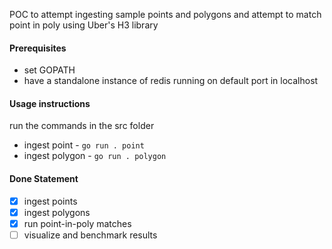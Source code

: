 POC to attempt ingesting sample points and polygons 
and attempt to match point in poly using Uber's H3 library

#### Prerequisites
* set GOPATH
* have a standalone instance of redis running on default port in localhost

#### Usage instructions
run the commands in the src folder
* ingest point - `go run . point`
* ingest polygon - `go run . polygon`

#### Done Statement
- [x] ingest points
- [x] ingest polygons
- [x] run point-in-poly matches
- [ ] visualize and benchmark results